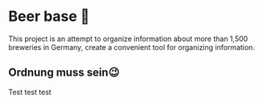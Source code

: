 # Beer base 🍺

This project is an attempt to organize information about more than 1,500 breweries in Germany, create a convenient tool for organizing information.

## Ordnung muss sein😉

Test test test
